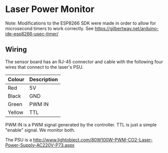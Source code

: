 Laser Power Monitor
===================

Note: Modifications to the ESP8266 SDK were made in order to allow for microsecond timers to work correctly.  See https://gilbertway.net/arduino-ide-esp8266-usec-timer/

Wiring
------

The sensor board has an RJ-45 connector and cable with the following four wires that connect to the laser's PSU.

| Colour        | Description   |
| ------------- | ------------- |
| Red           | 5V            |
| Black         | GND           |
| Green         | PWM IN        |
| Yellow        | TTL           |

PWM IN is a PWM signal generated by the controller. TTL is just a simple "enable" signal.
We monitor both.

The PSU is a http://www.lightobject.com/80W100W-PWM-CO2-Laser-Power-Supply-AC220V-P73.aspx
